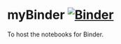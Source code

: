# myBinder [![Binder](https://mybinder.org/badge_logo.svg)](https://mybinder.org/v2/gh/zfengg/myBinder/HEAD)
To host the notebooks for Binder.
